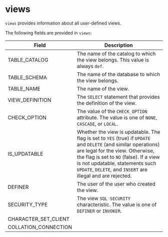 ---
---

# views

`views` provides information about all user-defined views.

The following fields are provided in `views`:

| **Field**            | **Description**                                              |
| -------------------- | ------------------------------------------------------------ |
| TABLE_CATALOG        | The name of the catalog to which the view belongs. This value is always `def`. |
| TABLE_SCHEMA         | The name of the database to which the view belongs.          |
| TABLE_NAME           | The name of the view.                                        |
| VIEW_DEFINITION      | The `SELECT` statement that provides the definition of the view. |
| CHECK_OPTION         | The value of the `CHECK_OPTION` attribute. The value is one of `NONE`, `CASCADE`, or `LOCAL`. |
| IS_UPDATABLE         | Whether the view is updatable. The flag is set to `YES` (true) if `UPDATE` and `DELETE` (and similar operations) are legal for the view. Otherwise, the flag is set to `NO` (false). If a view is not updatable, statements such `UPDATE`, `DELETE`, and `INSERT` are illegal and are rejected. |
| DEFINER              | The user of the user who created the view.                   |
| SECURITY_TYPE        | The view `SQL SECURITY` characteristic. The value is one of `DEFINER` or `INVOKER`. |
| CHARACTER_SET_CLIENT |                                                              |
| COLLATION_CONNECTION |                                                              |

